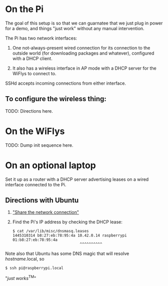 # On the Pi

The goal of this setup is so that we can guarnatee that we just plug
in power for a demo, and things "just work" without any manual
intervention.

The Pi has two network interfaces:

1. One not-always-present wired connection for its connection to the
   outside world (for downloading packages and whatever), configured
   with a DHCP client.

2. It also has a wireless interface in AP mode with a DHCP server for
   the WiFlys to connect to.

SSHd accepts incoming connections from either interface.

## To configure the wireless thing:

TODO: Directions here.


# On the WiFlys

TODO: Dump init sequence here.


# On an optional laptop

Set it up as a router with a DHCP server advertising leases on a wired
interface connected to the Pi.

## Directions with Ubuntu

1. ["Share the network connection"](http://askubuntu.com/questions/359856/share-wireless-internet-connection-through-ethernet)

2. Find the Pi's IP address by checking the DHCP lease:

   ```
   $ cat /var/lib/misc/dnsmasq.leases
   1445310314 b8:27:eb:78:95:4a 10.42.0.14 raspberrypi 01:b8:27:eb:78:95:4a
                                 ^^^^^^^^^^
   ```

Note also that Ubuntu has some DNS magic that will resolve
*hostname*.local, so
```
$ ssh pi@raspberrypi.local
```
"*just works*<sup>TM</sup>"
